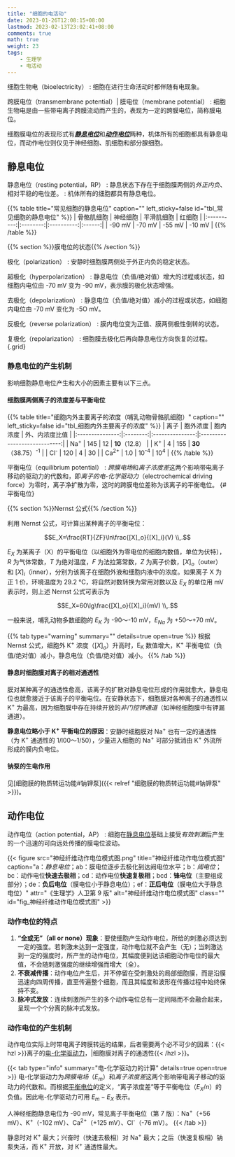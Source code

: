```yaml
---
title: "细胞的电活动"
date: 2023-01-26T12:08:15+08:00
lastmod: 2023-02-13T23:02:41+08:00
comments: true
math: true
weight: 23
tags:
    - 生理学
    - 电活动
---
```


细胞生物电（bioelectricity）
: 细胞在进行生命活动时都伴随有电现象。

跨膜电位（transmembrane potential）| 膜电位（membrane potential）
: 细胞生物电是由一些带电离子跨膜流动而产生的，表现为一定的跨膜电位，简称膜电位。

细胞膜电位的表现形式有[***静息电位***](#静息电位)和[***动作电位***](#动作电位)两种，机体所有的细胞都具有静息电位，而动作电位则仅见于神经细胞、肌细胞和部分腺细胞。

<!--more-->

## 静息电位

静息电位（resting potential，RP）
: 静息状态下存在于细胞膜两侧的*外正内负*、相对平稳的电位差。
: 机体所有的细胞都具有静息电位。

{{% table title="常见细胞的静息电位" caption="" left_sticky=false id="tbl_常见细胞的静息电位" %}}
| 骨骼肌细胞 | 神经细胞 | 平滑肌细胞 | 红细胞 |
|:----------:|:--------:|:----------:|:------:|
|   -90 mV   |  -70 mV  |   -55 mV   | -10 mV |
{{% /table %}}

{{% section %}}膜电位的状态{{% /section %}}

极化（polarization）
: 安静时细胞膜两侧处于外正内负的稳定状态。

超极化（hyperpolarization）
: 静息电位（负值/绝对值）增大的过程或状态，如细胞内电位由 -70 mV 变为 -90 mV，表示膜的极化状态增强。

去极化（depolarization）
: 静息电位（负值/绝对值）减小的过程或状态，如细胞内电位由 -70 mV 变化为 -5O mV。

反极化（reverse polarization）
: 膜内电位变为正值、膜两侧极性倒转的状态。

复极化（repolarization）
: 细胞膜去极化后再向静息电位方向恢复的过程。
{.grid}

### 静息电位的产生机制

影响细胞静息电位产生和大小的因素主要有以下三点。

#### 细胞膜两侧离子的浓度差与平衡电位

{{% table title="细胞内外主要离子的浓度（哺乳动物骨骼肌细胞）" caption="" left_sticky=false id="tbl_细胞内外主要离子的浓度" %}}
|       离子      | 胞外浓度 |     胞内浓度    |        外、内浓度比值        |
|:---------------:|:--------:|:---------------:|:----------------------------:|
|  Na<sup>+</sup> |    145   |        12       |        **10**（12.8）        |
|  K<sup>+</sup>  |     4    |       155       | **30**（38.75）<sup>-1</sup> |
|  Cl<sup>-</sup> |    120   |        4        |              30              |
| Ca<sup>2+</sup> |    1.0   | 10<sup>-4</sup> |        10<sup>4</sup>        |
{{% /table %}}

平衡电位（equilibrium potential）
: *跨膜电场*和*离子浓度差*这两个影响带电离子移动的驱动力的代数和，即*离子的电-化学驱动力*（electrochemical driving force）为零时，离子净扩散为零，这时的跨膜电位差称为该离子的平衡电位。
{#平衡电位}

{{% section %}}Nernst 公式{{% /section %}}

利用 Nernst 公式，可计算出某种离子的平衡电位：

$$E_X=\frac{RT}{ZF}\ln\frac{[X]_o}{[X]_i}(V)
\\,.$$

$E_X$ 为某离子（X）的平衡电位（以细胞外为零电位的细胞内数值，单位为伏特），$R$ 为气体常数，$T$ 为绝对温度，$F$ 为法拉第常数，$Z$ 为离子价数，$[X]_o$（outer）和 $[X]_i$（inner），分别为该离子在细胞外液和细胞内液中的浓度。如果离子 X 为正 1 价，环境温度为 29.2 ℃，将自然对数转换为常用对数以及 $E_X$ 的单位用 mV 表示时，则上述 Nernst 公式可表示为

$$E_X=60\lg\frac{[X]_o}{[X]_i}(mV)
\\,.$$

一般来说，哺乳动物多数细胞的 $E_{K}$ 为 -90～-10 mV，$E_{Na}$ 为 +50～+70 mV。

{{% tab type="warning" summary="" details=true open=true %}}
根据 Nernst 公式，细胞外 K<sup>+</sup> 浓度（$[X]_o$）升高时，E<sub>K</sub> 数值增大，K<sup>+</sup> 平衡电位（负值/绝对值）减小，静息电位（负值/绝对值）减小。
{{% /tab %}}

#### 静息时细胞膜对离子的相对通透性

膜对某种离子的通透性愈高，该离子的扩散对静息电位形成的作用就愈大，静息电位也就愈接近于该离子的平衡电位。在安静状态下，细胞膜对各种离子的通透性以 K<sup>+</sup> 为最高，因为细胞膜中存在持续开放的*非门控钾通道*（如神经细胞膜中有钾漏通道）。

**静息电位略小于 K<sup>+</sup> 平衡电位的原因**：安静时细胞膜对 Na<sup>+</sup> 也有一定的通透性（为 K<sup>+</sup> 通透性的 1/l00～1/50），少量进入细胞的 Na<sup>+</sup> 可部分抵消由 K<sup>+</sup> 外流所形成的膜内负电位。

#### 钠泵的生电作用

见[细胞膜的物质转运功能#钠钾泵]({{< relref "细胞膜的物质转运功能#钠钾泵" >}})。

## 动作电位

动作电位（action potential，AP）
: 细胞在[静息电位](#静息电位)基础上接受*有效刺激*后产生的一个迅速的可向远处传播的膜电位波动。

{{< figure src="神经纤维动作电位模式图.png" title="神经纤维动作电位模式图" caption="a：*静息电位*；ab：膜电位逐步去极化到达阙电位水平；b：*阈电位*；bc：动作电位**快速去极相**；cd：动作电位**快速复极相**；bcd：**锋电位**（主要组成部分）；de：**负后电位**（膜电位小于静息电位）；ef：**正后电位**（膜电位大于静息电位）" attr="《生理学》人卫第 9 版" alt="神经纤维动作电位模式图" class="" id="fig_神经纤维动作电位模式图" >}}

### 动作电位的特点

1. **“全或无”（all or none）现象**：要使细胞产生动作电位，所给的刺激必须达到一定的强度。若刺激未达到一定强度，动作电位就不会产生（无）；当刺激达到一定的强度时，所产生的动作电位，其幅度便到达该细胞动作电位的最大值，不会随刺激强度的继续增强而增大（全）。
2. **不衰减传播**：动作电位产生后，并不停留在受刺激处的局部细胞膜，而是沿膜迅速向四周传播，直至传遍整个细胞，而且其幅度和波形在传播过程中始终保持不变。
3. **脉冲式发放**：连续刺激所产生的多个动作电位总有一定间隔而不会融合起来，呈现一个个分离的脉冲式发放。

### 动作电位的产生机制

动作电位实际上时带电离子跨膜转运的结果，后者需要两个必不可少的因素：{{< hzl >}}离子的[电-化学驱动力](#平衡电位)，|细胞膜对离子的通透性{{< /hzl >}}。

{{< tab type="info" summary="电-化学驱动力的计算" details=true open=true >}}
电-化学驱动力为*跨膜电场*（$E_m$）和*离子浓度差*这两个影响带电离子移动的驱动力的代数和。而根据[平衡电位](#平衡电位)的定义，“离子浓度差”等于平衡电位（$E_X/n$）的负值。因此电-化学驱动力可用 $E_m - E_X$ 表示。

人神经细胞静息电位为 -90 mV，常见离子平衡电位（第 7 版）：Na<sup>+</sup>（+56 mV）、K<sup>+</sup>（-102 mV）、Ca<sup>2+</sup>（+125 mV）、Cl<sup>-</sup>（-76 mV）。
{{< /tab >}}

静息时对 K<sup>+</sup> 最大；兴奋时（快速去极相）对 Na<sup>+</sup> 最大；之后（快速复极相）钠泵失活，而 K<sup>+</sup> 开放，对 K<sup>+</sup> 通透性最大。
